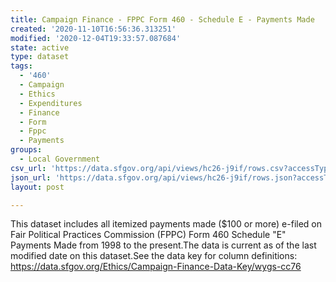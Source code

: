 ```yaml
---
title: Campaign Finance - FPPC Form 460 - Schedule E - Payments Made
created: '2020-11-10T16:56:36.313251'
modified: '2020-12-04T19:33:57.087684'
state: active
type: dataset
tags:
  - '460'
  - Campaign
  - Ethics
  - Expenditures
  - Finance
  - Form
  - Fppc
  - Payments
groups:
  - Local Government
csv_url: 'https://data.sfgov.org/api/views/hc26-j9if/rows.csv?accessType=DOWNLOAD'
json_url: 'https://data.sfgov.org/api/views/hc26-j9if/rows.json?accessType=DOWNLOAD'
layout: post

---
```

This dataset includes all itemized payments made ($100 or more) e-filed on Fair Political Practices Commission (FPPC) Form 460 Schedule "E" Payments Made from 1998 to the present.The data is current as of the last modified date on this dataset.See the data key for column definitions:  https://data.sfgov.org/Ethics/Campaign-Finance-Data-Key/wygs-cc76
